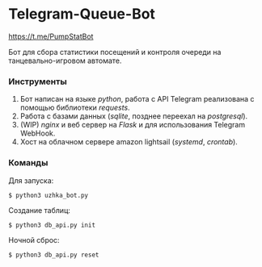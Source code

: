 # Telegram-Queue-Bot

https://t.me/PumpStatBot

Бот для сбора статистики посещений и контроля очереди на танцевально-игровом автомате.

### Инструменты

1. Бот написан на языке *python*, работа с API Telegram реализована с помощью библиотеки *requests*.
2. Работа с базами данных (*sqlite*, позднее переехал на *postgresql*).
3. (WIP) *nginx* и веб сервер на *Flask* и для использования Telegram WebHook.
4. Хост на облачном сервере amazon lightsail (*systemd*, *crontab*).


### Команды

Для запуска:

`$ python3 uzhka_bot.py`

Создание таблиц:

`$ python3 db_api.py init`

Ночной сброс:

`$ python3 db_api.py reset`
